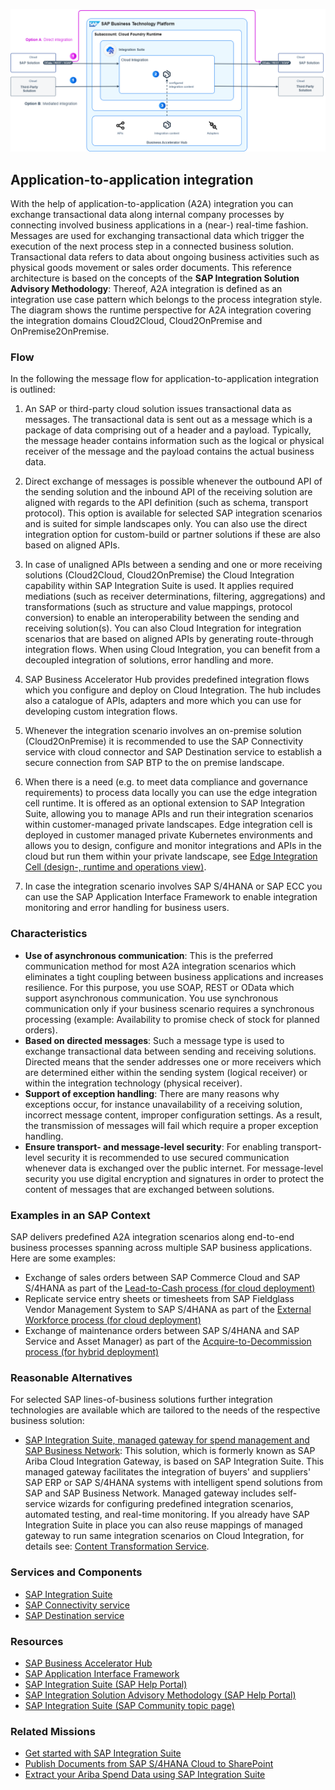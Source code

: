 <!-- dc-ref-arch-metadata : 
    {
        "id": "ref-arch-application-integration",
        "name": "Application to application integration",
        "shortDescription": "With the help of application-to-application (A2A) integration you can exchange transactional data along internal company processes by connecting involved business applications in a (near-) real-time fashion.",
        "archDiagramLink": "images/Application-to-Application-Integration_diagram.png",
    "archDownloadResources" : [
        {
            "type": "drawio",
            "link": "architectures/Application-to-Application-Integration.drawio"
        }
    ],

        "tags": "Integration, A2A integration, isa-m, application integration",
        "category": "Integration"
    }
dc-ref-arch-metadata  -->
![](images/ref-arch-a2a-integration.png)
<!-- dc-ref-arch-detail-page-start -->
## **Application-to-application integration**
With the help of application-to-application (A2A) integration you can exchange transactional data along internal company processes by connecting involved business applications in a (near-) real-time fashion. Messages are used for exchanging transactional data which trigger the execution of the next process step in a connected business solution. Transactional data refers to data about ongoing business activities such as physical goods movement or sales order documents. This reference architecture is based on the concepts of the **SAP Integration Solution Advisory Methodology**: Thereof, A2A integration is defined as an integration use case pattern which belongs to the process integration style. The diagram shows the runtime perspective for A2A integration covering the integration domains Cloud2Cloud, Cloud2OnPremise and OnPremise2OnPremise.

### Flow
In the following the message flow for application-to-application integration is outlined:
1. An SAP or third-party cloud solution issues transactional data as messages. The transactional data is sent out as a message which is a package of data comprising out of a header and a payload. Typically, the message header contains information such as the logical or physical receiver of the message and the payload contains the actual business data.
   
3. Direct exchange of messages is possible whenever the outbound API of the sending solution and the inbound API of the receiving solution are aligned with regards to the API definition (such as schema, transport protocol). This option is available for selected SAP integration scenarios and is suited for simple landscapes only. You can also use the direct integration option for custom-build or partner solutions if these are also based on aligned APIs.
   
5. In case of unaligned APIs between a sending and one or more receiving solutions (Cloud2Cloud, Cloud2OnPremise) the Cloud Integration capability within SAP Integration Suite is used. It applies required mediations (such as receiver determinations, filtering, aggregations) and transformations (such as structure and value mappings, protocol conversion) to enable an interoperability between the sending and receiving solution(s). You can also Cloud Integration for integration scenarios that are based on aligned APIs by generating route-through integration flows. When using Cloud Integration, you can benefit from a decoupled integration of solutions, error handling and more.
   
7. SAP Business Accelerator Hub provides predefined integration flows which you configure and deploy on Cloud Integration. The hub includes also a catalogue of APIs, adapters and more which you can use for developing custom integration flows.
   
9. Whenever the integration scenario involves an on-premise solution (Cloud2OnPremise) it is recommended to use the SAP Connectivity service with cloud connector and SAP Destination service to establish a secure connection from SAP BTP to the on premise landscape.
    
11. When there is a need (e.g. to meet data compliance and governance requirements) to process data locally you can use the edge integration cell runtime. It is offered as an optional extension to SAP Integration Suite, allowing you to manage APIs and run their integration scenarios within customer-managed private landscapes. Edge integration cell is deployed in customer managed private Kubernetes environments and allows you to design, configure and monitor integrations and APIs in the cloud but run them within your private landscape, see [Edge Integration Cell (design-, runtime and operations view)](https://discovery-center.cloud.sap/githubrefarch/SAP/sap-btp-reference-architectures/main/integration/application-to-application-integration/add-images/A2A-Edge-Integration-Cell_diagram.png).
    
13. In case the integration scenario involves SAP S/4HANA or SAP ECC you can use the SAP Application Interface Framework to enable integration monitoring and error handling for business users.

### Characteristics

- **Use of asynchronous communication**: This is the preferred communication method for most A2A integration scenarios which eliminates a tight coupling between business applications and increases resilience. For this purpose, you use SOAP, REST or OData which support asynchronous communication. You use synchronous communication only if your business scenario requires a synchronous processing (example: Availability to promise check of stock for planned orders).
- **Based on directed messages**: Such a message type is used to exchange transactional data between sending and receiving solutions. Directed means that the sender addresses one or more receivers which are determined either within the sending system (logical receiver) or within the integration technology (physical receiver).
- **Support of exception handling**: There are many reasons why exceptions occur, for instance unavailability of a receiving solution, incorrect message content, improper configuration settings. As a result, the transmission of messages will fail which require a proper exception handling.
- **Ensure transport- and message-level security**: For enabling transport-level security it is recommended to use secured communication whenever data is exchanged over the public internet. For message-level security you use digital encryption and signatures in order to protect the content of messages that are exchanged between solutions.

### Examples in an SAP Context
SAP delivers predefined A2A integration scenarios along end-to-end business processes spanning across multiple SAP business applications. Here are some examples:
- Exchange of sales orders between SAP Commerce Cloud and SAP S/4HANA as part of the [Lead-to-Cash process (for cloud deployment)](https://api.sap.com/dfd/LC1C1-DFDTransactionalDataFlows)
- Replicate service entry sheets or timesheets from SAP Fieldglass Vendor Management System to SAP S/4HANA as part of the [External Workforce process (for cloud deployment)](https://api.sap.com/dfd/EW1H1-DFDTransactionalDataFlows)
- Exchange of maintenance orders between SAP S/4HANA and SAP Service and Asset Manager) as part of the [Acquire-to-Decommission process (for hybrid deployment)](https://api.sap.com/dfd/AD1H2-DFDDataFlows)

### Reasonable Alternatives
For selected SAP lines-of-business solutions further integration technologies are available which are tailored to the needs of the respective business solution:

- [SAP Integration Suite, managed gateway for spend management and SAP Business Network](https://help.sap.com/docs/sisgw?locale=en-US): This solution, which is formerly known as SAP Ariba Cloud Integration Gateway, is based on SAP Integration Suite. This managed gateway facilitates the integration of buyers' and suppliers' SAP ERP or SAP S/4HANA systems with intelligent spend solutions from SAP and SAP Business Network. Managed gateway includes self-service wizards for configuring predefined integration scenarios, automated testing, and real-time monitoring. If you already have SAP Integration Suite in place you can also reuse mappings of managed gateway to run same integration scenarios on Cloud Integration, for details see: [Content Transformation Service](https://help.sap.com/docs/sisgw/sap-ariba-cloud-integration-gateway-installation-guide/content-transformation-as-service?locale=en-US).
<!-- dc-ref-arch-detail-page-end -->

### Services and Components
<!-- dc-ref-arch-services-start -->
- [SAP Integration Suite](https://discovery-center.cloud.sap/serviceCatalog/integration-suite?region=all) <!-- dc-svc-metadata: {"isPrimary": "true"} dc-svc-metadata -->
- [SAP Connectivity service](https://discovery-center.cloud.sap/serviceCatalog/connectivity-service?region=all)
- [SAP Destination service](https://discovery-center.cloud.sap/serviceCatalog/destination?service_plan=lite&region=all)
<!-- dc-ref-arch-services-end -->

### Resources
<!-- dc-ref-arch-resources-start -->
- [SAP Business Accelerator Hub](https://hub.sap.com)
- [SAP Application Interface Framework](https://help.sap.com/docs/SAP_APPLICATION_INTERFACE_FRAMEWORK_OVERVIEW)
- [SAP Integration Suite (SAP Help Portal)](https://help.sap.com/docs/integration-suite)
- [SAP Integration Solution Advisory Methodology (SAP Help Portal)](https://help.sap.com/docs/integration-suite)
- [SAP Integration Suite (SAP Community topic page)](https://community.sap.com/topics/integration-suite)
<!-- dc-ref-arch-resources-end -->

### Related Missions
<!-- dc-ref-arch-related-missions-start -->
- [Get started with SAP Integration Suite](https://discovery-center.cloud.sap/missiondetail/3258/3327/)
- [Publish Documents from SAP S/4HANA Cloud to SharePoint](https://discovery-center.cloud.sap/missiondetail/3324/3365/)
- [Extract your Ariba Spend Data using SAP Integration Suite](https://discovery-center.cloud.sap/missiondetail/4038/4245/)

<!-- dc-ref-arch-related-missions-end -->
